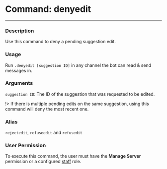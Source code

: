 # Command: denyedit
---
### Description
Use this command to deny a pending suggestion edit.

### Usage
Run `.denyedit [suggestion ID]` in any channel the bot can read & send messages in.

### Arguments
`suggestion ID`: The ID of the suggestion that was requested to be edited.


!> If there is multiple pending edits on the same suggestion, using this command will deny the most recent one.

### Alias
`rejectedit`, `refuseedit` and `refusedit`

### User Permission
To execute this command, the user must have the **Manage Server** permission or a configured [staff](/config/staffroles.md) role.
